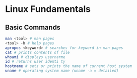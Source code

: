 # Linux Fundamentals

## Basic Commands

```bash
man <tool> # man pages
<tool> -h # help pages
apropos <keyword> # searches for keyword in man pages
cat # prints contents of file
whoami # displays usernarme
id # returns user identi ty
hostname # sets or prints the name of current host system
uname # operating system name (uname -a = detailed)

```
